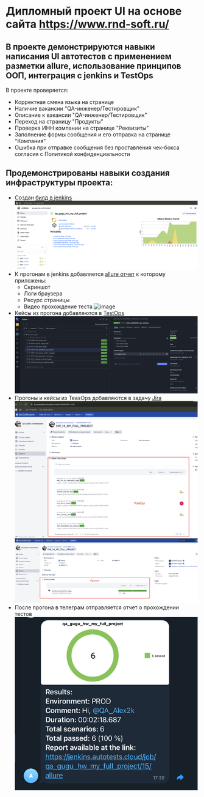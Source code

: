 # Дипломный проект UI на основе сайта https://www.rnd-soft.ru/  
## В проекте демонстрируются навыки написания UI автотестов с применением разметки allure, использование принципов ООП, интеграция с jenkins и TestOps
В проекте проверяется:
- Корректная смена языка на странице
- Наличие вакансии "QA-инженер/Тестировщик"
- Описание к вакансии "QA-инженер/Тестировщик"
- Переход на страницу "Продукты"
- Проверка ИНН компании на странице "Реквизиты"
- Заполнение формы сообщения и его отправка на странице "Компания"
- Ошибка при отправке сообщения без проставления чек-бокса согласия с Политикой конфиденциальности

## Продемонстрированы навыки создания инфраструктуры проекта: 
- Создан [билд в jenkins](https://jenkins.autotests.cloud/job/qa_gugu_hw_my_full_project/)
![image](https://github.com/TukinAlexey/qa_guru_python_hw_14_full_project-/blob/main/files/Jenkins_1.png)
- К прогонам в jenkins добавляется [allure отчет](https://jenkins.autotests.cloud/job/qa_gugu_hw_my_full_project/26/allure/#suites) к которому приложены:
  - Скриншот
  - Логи браузера
  - Ресурс страницы
  - Видео прохождение теста 
![image](![image](https://github.com/TukinAlexey/qa_guru_python_hw_14_full_project-/blob/main/files/Allure_1.png))
- Кейсы из прогона добавляются в [TestOps](https://allure.autotests.cloud/project/4825/test-cases/38830?treeId=9437)
![image](https://github.com/TukinAlexey/qa_guru_python_hw_14_full_project-/blob/main/files/TestOps.png?raw=true)
- Прогоны и кейсы из TeasOps добавляются в задачу [Jira](https://jira.autotests.cloud/browse/HOMEWORK-1475)
![image](https://github.com/TukinAlexey/qa_guru_python_hw_14_full_project-/blob/main/files/Cases.png?raw=true)
![image](https://github.com/TukinAlexey/qa_guru_python_hw_14_full_project-/blob/main/files/Launches.png?raw=true)
- После прогона в телеграм отправляется отчет о прохождении тестов
![image](https://github.com/TukinAlexey/qa_guru_python_hw_14_full_project-/blob/main/files/Bot.png?raw=true)
